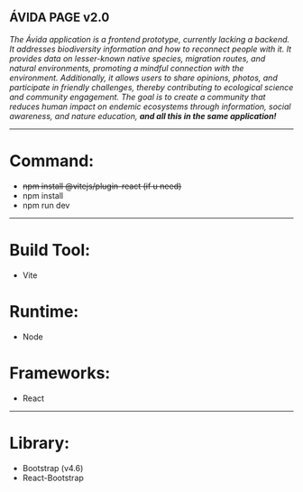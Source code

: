 ## ÁVIDA PAGE v2.0

_The Ávida application is a frontend prototype, currently lacking a backend. It addresses biodiversity information and how to reconnect people with it. It provides data on lesser-known native species, migration routes, and natural environments, promoting a mindful connection with the environment. Additionally, it allows users to share opinions, photos, and participate in friendly challenges, thereby contributing to ecological science and community engagement. The goal is to create a community that reduces human impact on endemic ecosystems through information, social awareness, and nature education, **and all this in the same application!**_

---

# Command:

- ~~npm install @vitejs/plugin-react (if u need)~~
- npm install
- npm run dev

---

# Build Tool:

- Vite

# Runtime:

- Node

# Frameworks:

- React

---

# Library:

- Bootstrap (v4.6)
- React-Bootstrap
